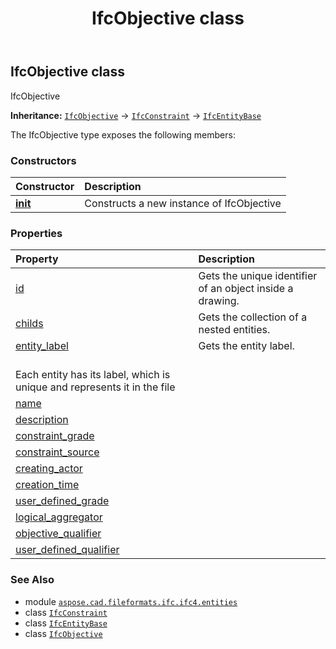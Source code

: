 ﻿---
title: IfcObjective class
second_title: Aspose.CAD for Python via .NET API References
description: 
type: docs
weight: 3920
url: /python-net/aspose.cad.fileformats.ifc.ifc4.entities/ifcobjective/
is_root: false
---

## IfcObjective class

IfcObjective



**Inheritance:** [`IfcObjective`](/cad/python-net/aspose.cad.fileformats.ifc.ifc4.entities/ifcobjective) → 
[`IfcConstraint`](/cad/python-net/aspose.cad.fileformats.ifc.ifc4.entities/ifcconstraint) → 
[`IfcEntityBase`](/cad/python-net/aspose.cad.fileformats.ifc/ifcentitybase)



The IfcObjective type exposes the following members:

### Constructors
| Constructor | Description |
| :- | :- |
| [__init__](/cad/python-net/aspose.cad.fileformats.ifc.ifc4.entities/ifcobjective/__init__/#) | Constructs a new instance of IfcObjective |


### Properties
| Property | Description |
| :- | :- |
| [id](/cad/python-net/aspose.cad.fileformats.ifc.ifc4.entities/ifcobjective/id) | Gets the unique identifier of an object inside a drawing. |
| [childs](/cad/python-net/aspose.cad.fileformats.ifc.ifc4.entities/ifcobjective/childs) | Gets the collection of a nested entities. |
| [entity_label](/cad/python-net/aspose.cad.fileformats.ifc.ifc4.entities/ifcobjective/entity_label) | Gets the entity label.<br/>Each entity has its label, which is unique and represents it in the file |
| [name](/cad/python-net/aspose.cad.fileformats.ifc.ifc4.entities/ifcobjective/name) |  |
| [description](/cad/python-net/aspose.cad.fileformats.ifc.ifc4.entities/ifcobjective/description) |  |
| [constraint_grade](/cad/python-net/aspose.cad.fileformats.ifc.ifc4.entities/ifcobjective/constraint_grade) |  |
| [constraint_source](/cad/python-net/aspose.cad.fileformats.ifc.ifc4.entities/ifcobjective/constraint_source) |  |
| [creating_actor](/cad/python-net/aspose.cad.fileformats.ifc.ifc4.entities/ifcobjective/creating_actor) |  |
| [creation_time](/cad/python-net/aspose.cad.fileformats.ifc.ifc4.entities/ifcobjective/creation_time) |  |
| [user_defined_grade](/cad/python-net/aspose.cad.fileformats.ifc.ifc4.entities/ifcobjective/user_defined_grade) |  |
| [logical_aggregator](/cad/python-net/aspose.cad.fileformats.ifc.ifc4.entities/ifcobjective/logical_aggregator) |  |
| [objective_qualifier](/cad/python-net/aspose.cad.fileformats.ifc.ifc4.entities/ifcobjective/objective_qualifier) |  |
| [user_defined_qualifier](/cad/python-net/aspose.cad.fileformats.ifc.ifc4.entities/ifcobjective/user_defined_qualifier) |  |



### See Also
* module [`aspose.cad.fileformats.ifc.ifc4.entities`](..)
* class [`IfcConstraint`](/cad/python-net/aspose.cad.fileformats.ifc.ifc4.entities/ifcconstraint)
* class [`IfcEntityBase`](/cad/python-net/aspose.cad.fileformats.ifc/ifcentitybase)
* class [`IfcObjective`](/cad/python-net/aspose.cad.fileformats.ifc.ifc4.entities/ifcobjective)

